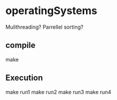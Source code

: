 # operatingSystems

Mulithreading? Parrellel sorting?

## compile
make

## Execution
make run1
make run2
make run3 
make run4